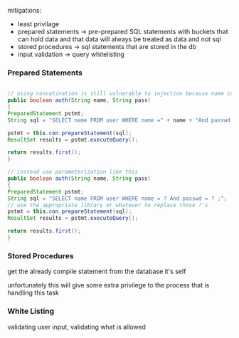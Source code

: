 mitigations:
- least privilage
- prepared statements -> pre-prepared SQL statements with buckets that can hold data and that data will always be treated as data and not sql
- stored procedures -> sql statements that are stored in the db
- input validation -> query whitelisting
### Prepared Statements

```java

// using concatination is still vulnerable to injection because name could = "; DROP user"
public boolean auth(String name, String pass)
{
PreparedStatement pstmt;
String sql = "SELECT name FROM user WHERE name =" + name + "And passwd =" + pass +";";

pstmt = this.con.prepareStatement(sql);
ResultSet results = pstmt.executeQuery();

return results.first();
}

// instead use parameterization like this
public boolean auth(String name, String pass)
{
PreparedStatement pstmt;
String sql = "SELECT name FROM user WHERE name = ? And passwd = ? ;";
// use the appropriate library or whatever to replace those ?'s
pstmt = this.con.prepareStatement(sql);
ResultSet results = pstmt.executeQuery();

return results.first();
}

```

### Stored Procedures

get the already compile statement from the database it's self

unfortunately this will give some extra privilege to the process that is handling this task

### White Listing

validating user input, validating what is allowed